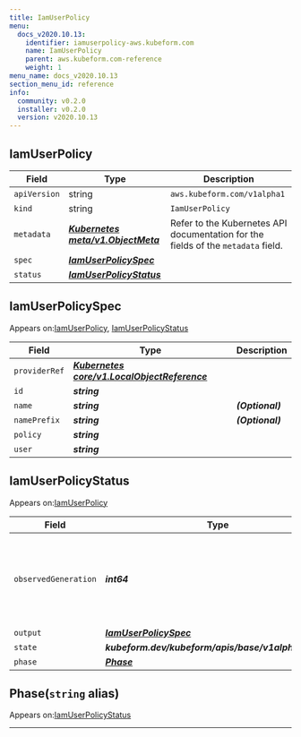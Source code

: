 ```yaml
---
title: IamUserPolicy
menu:
  docs_v2020.10.13:
    identifier: iamuserpolicy-aws.kubeform.com
    name: IamUserPolicy
    parent: aws.kubeform.com-reference
    weight: 1
menu_name: docs_v2020.10.13
section_menu_id: reference
info:
  community: v0.2.0
  installer: v0.2.0
  version: v2020.10.13
---
```


## IamUserPolicy
| Field | Type | Description |
| ------ | ----- | ----------- |
| `apiVersion` | string | `aws.kubeform.com/v1alpha1` |
|    `kind` | string | `IamUserPolicy` |
| `metadata` | ***[Kubernetes meta/v1.ObjectMeta](https://kubernetes.io/docs/reference/generated/kubernetes-api/v1.13/#objectmeta-v1-meta)***|Refer to the Kubernetes API documentation for the fields of the `metadata` field.|
| `spec` | ***[IamUserPolicySpec](#iamuserpolicyspec)***||
| `status` | ***[IamUserPolicyStatus](#iamuserpolicystatus)***||
## IamUserPolicySpec

Appears on:[IamUserPolicy](#iamuserpolicy), [IamUserPolicyStatus](#iamuserpolicystatus)

| Field | Type | Description |
| ------ | ----- | ----------- |
| `providerRef` | ***[Kubernetes core/v1.LocalObjectReference](https://kubernetes.io/docs/reference/generated/kubernetes-api/v1.13/#localobjectreference-v1-core)***||
| `id` | ***string***||
| `name` | ***string***| ***(Optional)*** |
| `namePrefix` | ***string***| ***(Optional)*** |
| `policy` | ***string***||
| `user` | ***string***||
## IamUserPolicyStatus

Appears on:[IamUserPolicy](#iamuserpolicy)

| Field | Type | Description |
| ------ | ----- | ----------- |
| `observedGeneration` | ***int64***| ***(Optional)*** Resource generation, which is updated on mutation by the API Server.|
| `output` | ***[IamUserPolicySpec](#iamuserpolicyspec)***| ***(Optional)*** |
| `state` | ***kubeform.dev/kubeform/apis/base/v1alpha1.State***| ***(Optional)*** |
| `phase` | ***[Phase](#phase)***| ***(Optional)*** |
## Phase(`string` alias)

Appears on:[IamUserPolicyStatus](#iamuserpolicystatus)

---
